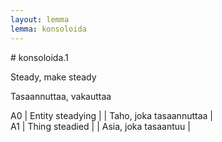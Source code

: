 ```yaml
---
layout: lemma
lemma: konsoloida
---
```


<div class="sense">
# <span class="sensename">konsoloida.1</span>

<span class="description">Steady, make steady</span>

<span class="description">Tasaannuttaa, vakauttaa</span>

A0 | Entity steadying |   | Taho, joka tasaannuttaa |  
A1 | Thing steadied |   | Asia, joka tasaantuu |  

</div>

